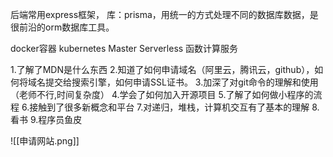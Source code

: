 后端常用express框架，
库：prisma，用统一的方式处理不同的数据库数据，是很前沿的orm数据库工具。

docker容器
kubernetes Master
Serverless 函数计算服务

1.了解了MDN是什么东西
2.知道了如何申请域名（阿里云，腾讯云，github），如何将域名提交给搜索引擎，如何申请SSL证书。
3.加深了对git命令的理解和使用（老师不行,时间复杂度）
4.学会了如何加入开源项目
5.了解了如何做小程序的流程
6.接触到了很多新概念和平台
7.对递归，堆栈，计算机交互有了基本的理解
8.看书
9.程序员鱼皮

![[申请网站.png]]
